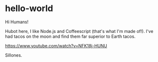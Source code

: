 # hello-world

Hi Humans!

Hubot here, I like Node.js and Coffeescript (that's what I'm made of!).
I've had tacos on the moon and find them far superior to Earth tacos.

https://www.youtube.com/watch?v=NFK18j-HUNU

Sillones.

